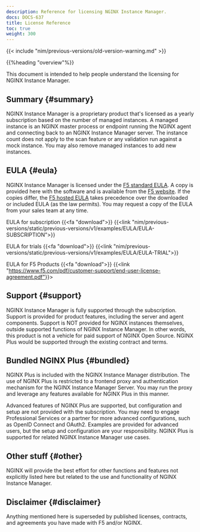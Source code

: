 ```yaml
---
description: Reference for licensing NGINX Instance Manager.
docs: DOCS-637
title: License Reference
toc: true
weight: 300
---
```


{{< include "nim/previous-versions/old-version-warning.md" >}}

{{%heading "overview"%}}

This document is intended to help people understand the licensing for NGINX Instance Manager.

## Summary {#summary}

NGINX Instance Manager is a proprietary product that's licensed as a yearly subscription based on the number of managed instances. A managed instance is an NGINX master process or endpoint running the NGINX agent and connecting back to an NGINX Instance Manager server. The instance count does not apply to the scan feature or any validation run against a mock instance. You may also remove managed instances to add new instances.

## EULA {#eula}

NGINX Instance Manager is licensed under the [F5 standard EULA](https://www.f5.com/pdf/customer-support/end-user-license-agreement.pdf). A copy is provided here with the software and is available from the [F5 website](https://www.f5.com/pdf/customer-support/end-user-license-agreement.pdf). If the copies differ, the [F5 hosted EULA](https://www.f5.com/pdf/customer-support/end-user-license-agreement.pdf) takes precedence over the downloaded or included EULA (as the law permits). You may request a copy of the EULA from your sales team at any time.

EULA for subscription
{{<fa "download">}} {{<link "nim/previous-versions/static/previous-versions/v1/examples/EULA/EULA-SUBSCRIPTION">}}

EULA for trials
{{<fa "download">}} {{<link "nim/previous-versions/static/previous-versions/v1/examples/EULA/EULA-TRIAL">}}

EULA for F5 Products
{{<fa "download">}} {{<link "<https://www.f5.com/pdf/customer-support/end-user-license-agreement.pdf">}}>

## Support {#support}

NGINX Instance Manager is fully supported through the subscription. Support is provided for product features, including the server and agent components. Support is NOT provided for NGINX instances themselves, outside supported functions of NGINX Instance Manager. In other words, this product is not a vehicle for paid support of NGINX Open Source. NGINX Plus would be supported through the existing contract and terms.

## Bundled NGINX Plus {#bundled}

NGINX Plus is included with the NGINX Instance Manager distribution. The use of NGINX Plus is restricted to a frontend proxy and authentication mechanism for the NGINX Instance Manager Server. You may run the proxy and leverage any features available for NGINX Plus in this manner.

Advanced features of NGINX Plus are supported, but configuration and setup are not provided with the subscription. You may need to engage Professional Services or a partner for more advanced configurations, such as OpenID Connect and OAuth2. Examples are provided for advanced users, but the setup and configuration are your responsibility. NGINX Plus is supported for related NGINX Instance Manager use cases.

## Other stuff {#other}

NGINX will provide the best effort for other functions and features not explicitly listed here but related to the use and functionality of NGINX Instance Manager.

## Disclaimer {#disclaimer}

Anything mentioned here is superseded by published licenses, contracts, and agreements you have made with F5 and/or NGINX.
